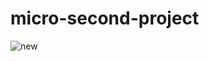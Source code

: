 # micro-second-project
![new](https://drive.google.com/file/d/17m_b7RCNEI2qctY0H9YFF0MgIl0APTPY/view?usp=sharing)
